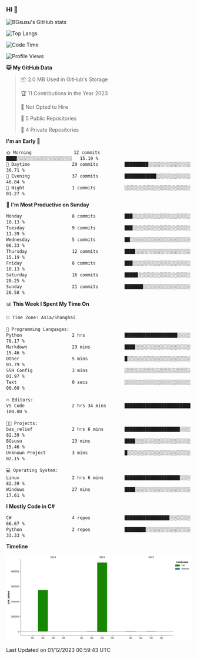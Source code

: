 ### Hi 👋


![BGsusu's GitHub stats](https://github-readme-stats.vercel.app/api?username=BGsusu&count_private=true&show_icons=true&show_icons=true&theme=onedark)

![Top Langs](https://github-readme-stats.vercel.app/api/top-langs/?username=BGsusu)


<!--START_SECTION:waka-->
![Code Time](http://img.shields.io/badge/Code%20Time-2%20hrs%2034%20mins-blue)

![Profile Views](http://img.shields.io/badge/Profile%20Views-113-blue)

**🐱 My GitHub Data** 

> 📦 2.0 MB Used in GitHub's Storage 
 > 
> 🏆 11 Contributions in the Year 2023
 > 
> 🚫 Not Opted to Hire
 > 
> 📜 5 Public Repositories 
 > 
> 🔑 4 Private Repositories 
 > 
**I'm an Early 🐤** 

```text
🌞 Morning                12 commits          ████░░░░░░░░░░░░░░░░░░░░░   15.19 % 
🌆 Daytime                29 commits          █████████░░░░░░░░░░░░░░░░   36.71 % 
🌃 Evening                37 commits          ████████████░░░░░░░░░░░░░   46.84 % 
🌙 Night                  1 commits           ░░░░░░░░░░░░░░░░░░░░░░░░░   01.27 % 
```
📅 **I'm Most Productive on Sunday** 

```text
Monday                   8 commits           ███░░░░░░░░░░░░░░░░░░░░░░   10.13 % 
Tuesday                  9 commits           ███░░░░░░░░░░░░░░░░░░░░░░   11.39 % 
Wednesday                5 commits           ██░░░░░░░░░░░░░░░░░░░░░░░   06.33 % 
Thursday                 12 commits          ████░░░░░░░░░░░░░░░░░░░░░   15.19 % 
Friday                   8 commits           ███░░░░░░░░░░░░░░░░░░░░░░   10.13 % 
Saturday                 16 commits          █████░░░░░░░░░░░░░░░░░░░░   20.25 % 
Sunday                   21 commits          ███████░░░░░░░░░░░░░░░░░░   26.58 % 
```


📊 **This Week I Spent My Time On** 

```text
🕑︎ Time Zone: Asia/Shanghai

💬 Programming Languages: 
Python                   2 hrs               ████████████████████░░░░░   78.17 % 
Markdown                 23 mins             ████░░░░░░░░░░░░░░░░░░░░░   15.46 % 
Other                    5 mins              █░░░░░░░░░░░░░░░░░░░░░░░░   03.79 % 
SSH Config               3 mins              ░░░░░░░░░░░░░░░░░░░░░░░░░   01.97 % 
Text                     0 secs              ░░░░░░░░░░░░░░░░░░░░░░░░░   00.60 % 

🔥 Editors: 
VS Code                  2 hrs 34 mins       █████████████████████████   100.00 % 

🐱‍💻 Projects: 
bas_relief               2 hrs 6 mins        █████████████████████░░░░   82.39 % 
BGsusu                   23 mins             ████░░░░░░░░░░░░░░░░░░░░░   15.46 % 
Unknown Project          3 mins              █░░░░░░░░░░░░░░░░░░░░░░░░   02.15 % 

💻 Operating System: 
Linux                    2 hrs 6 mins        █████████████████████░░░░   82.39 % 
Windows                  27 mins             ████░░░░░░░░░░░░░░░░░░░░░   17.61 % 
```

**I Mostly Code in C#** 

```text
C#                       4 repos             █████████████████░░░░░░░░   66.67 % 
Python                   2 repos             ████████░░░░░░░░░░░░░░░░░   33.33 % 
```



**Timeline**

![Lines of Code chart](https://raw.githubusercontent.com/BGsusu/BGsusu/main/assets/bar_graph.png)


 Last Updated on 01/12/2023 00:59:43 UTC
<!--END_SECTION:waka-->

<!--
**BGsusu/BGsusu** is a ✨ _special_ ✨ repository because its `README.md` (this file) appears on your GitHub profile.

Here are some ideas to get you started:

- 🔭 I’m currently working on ...
- 🌱 I’m currently learning ...
- 👯 I’m looking to collaborate on ...
- 🤔 I’m looking for help with ...
- 💬 Ask me about ...
- 📫 How to reach me: ...
- 😄 Pronouns: ...
- ⚡ Fun fact: ...
-->
